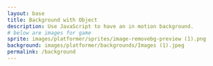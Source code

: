 ```yaml
---
layout: base
title: Background with Object
description: Use JavaScript to have an in motion background.
# below are images for game
sprite: images/platformer/sprites/image-removebg-preview (1).png
background: images/platformer/backgrounds/Images (1).jpeg
permalink: /background
---
```


<!-- This is the game world -->
<canvas id="world"></canvas>

<!-- This is code that makes the game world -->
<script>

  // Defines the canvas, like a painter where we will place object
  const canvas = document.getElementById("world");
  const ctx = canvas.getContext('2d');
  // Setting up image objects
  const backgroundImg = new Image();
  const spriteImg = new Image();
  // Jekyll assignment of Images
  backgroundImg.src = '{{page.background}}'; // Background Image
  spriteImg.src = '{{page.sprite}}'; // Player Image

  // Image Loading Code Block
  let imagesLoaded = 0;
  backgroundImg.onload = function() {
    imagesLoaded++;
    startGameWorld();
  };
  spriteImg.onload = function() {
    imagesLoaded++;
    startGameWorld();
  };

  /* This block Starts the Game
  |* It check for all images being loaded before starting
  */
  function startGameWorld() {
    if (imagesLoaded < 2) return; // Delays start until everything is loaded

    class GameObject {
      constructor(image, width, height, x = 0, y = 0, speedRatio = 0) {
        this.image = image;
        this.width = width;
        this.height = height;
        this.x = x;
        this.y = y;
        this.speedRatio = speedRatio;
        this.speed = GameWorld.gameSpeed * this.speedRatio;
      }
      update() {}
      draw(ctx) {
        ctx.drawImage(this.image, this.x, this.y, this.width, this.height);
      }
    }

    class Background extends GameObject {
      constructor(image, gameWorld) {
        // Fill entire canvas
        super(image, gameWorld.width, gameWorld.height, 0, 0, 0.1);
      }
      update() {
        this.x = (this.x - this.speed) % this.width;
      }
      draw(ctx) {
        ctx.drawImage(this.image, this.x, this.y, this.width, this.height);
        ctx.drawImage(this.image, this.x + this.width, this.y, this.width, this.height);
      }
    }

    class Player extends GameObject {
      constructor(image, gameWorld) {
        // sprite dimensions
        const width = image.naturalWidth / 2;
        const height = image.naturalHeight / 2;
        const x = (gameWorld.width - width) / 2;
        const y = (gameWorld.height - height) / 2;
        super(image, width, height, x, y);
        this.baseY = y;
        this.frame = 0;
      }
      update() {
        this.y = this.baseY + Math.sin(this.frame * 0.05) * 20; // Player oscilates using math
        this.frame++;
      }
    }

    class GameWorld {
      // background moves using gameSpeed
      static gameSpeed = 5;
      constructor(backgroundImg, spriteImg) {
        this.canvas = document.getElementById("world");
        this.ctx = this.canvas.getContext('2d');
        this.width = window.innerWidth;
        this.height = window.innerHeight;
        this.canvas.width = this.width;
        this.canvas.height = this.height;
        this.canvas.style.width = `${this.width}px`;
        this.canvas.style.height = `${this.height}px`;
        this.canvas.style.position = 'absolute';
        this.canvas.style.left = `0px`;
        this.canvas.style.top = `${(window.innerHeight - this.height) / 2}px`;

        this.objects = [
         new Background(backgroundImg, this),
         new Player(spriteImg, this)
        ];
      }
      // code below loops so background restarts
      gameLoop() {
        this.ctx.clearRect(0, 0, this.width, this.height);
        for (const obj of this.objects) {
          obj.update();
          obj.draw(this.ctx);
        }
        requestAnimationFrame(this.gameLoop.bind(this));
      }
      start() {
        this.gameLoop();
      }
    }

    const world = new GameWorld(backgroundImg, spriteImg);
    world.start();
  }
